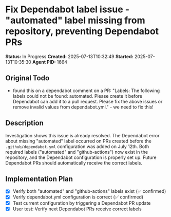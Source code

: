 # Fix Dependabot label issue - "automated" label missing from repository, preventing Dependabot PRs

**Status:** In Progress
**Created:** 2025-07-13T10:32:49
**Started:** 2025-07-13T10:35:30
**Agent PID:** 1664

## Original Todo

- found this on a dependabot comment on a PR: "Labels: The following labels could not be found: automated. Please create it before Dependabot can add it to a pull request. Please fix the above issues or remove invalid values from dependabot.yml." - we need to fix this!

## Description

Investigation shows this issue is already resolved. The Dependabot error about missing "automated" label occurred on PRs created before the `.github/dependabot.yml` configuration was added on July 12th. Both required labels ("automated" and "github-actions") now exist in the repository, and the Dependabot configuration is properly set up. Future Dependabot PRs should automatically receive the correct labels.

## Implementation Plan

- [x] Verify both "automated" and "github-actions" labels exist (✅ confirmed)
- [x] Verify dependabot.yml configuration is correct (✅ confirmed)  
- [x] Test current configuration by triggering a Dependabot PR update
- [x] User test: Verify next Dependabot PRs receive correct labels